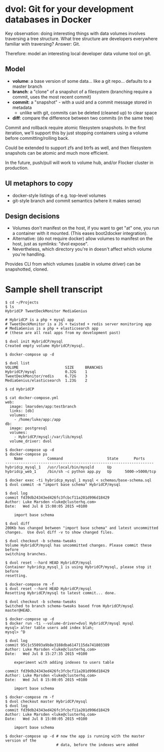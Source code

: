 # dvol: Git for your development databases in Docker

Key observation: doing interesting things with data volumes involves traversing
a tree structure. What tree structure are developers everywhere familiar with
traversing? Answer: Git.

Therefore: model an interesting local developer data volume tool on git.

## Model
 * **volume**: a base version of some data... like a git repo... defaults to a
   master branch
 * **branch**: a "clone" of a snapshot of a filesystem (branching
   require a commit, uses the most recent commit)
 * **commit**: a "snapshot" - with a uuid and a commit message stored in
   metadata
     - unlike with git, commits can be deleted (cleaned up) to clear space
 * **diff**: compare the difference between two commits (in the same tree)

Commit and rollback require atomic filesystem snapshots. In the first
iteration, we'll support this by just stopping containers using a volume before
committing/rolling back.

Could be extended to support zfs and btrfs as well, and then filesystem
snapshots can be atomic and much more efficient.

In the future, push/pull will work to volume hub, and/or Flocker cluster in
production.

## UI metaphors to copy
 * docker-style listings of e.g. top-level volumes
 * git-style branch and commit semantics (where it makes sense)

## Design decisions
 * Volumes don't manifest on the host, if you want to get "at" one, you run a
   container with it mounted. (This eases boot2docker integration).
 * Alternative: (do not require docker) allow volumes to manifest on the host,
   just as symlinks: "dvol expose".
 * Nevertheless, which directory you're in doesn't affect which volume you're
   handling.

Provides CLI from which volumes (usable in volume driver) can be snapshotted,
cloned.

# Sample shell transcript

```
$ cd ~/Projects
$ ls
HybridCP TweetDeckMonitor MediaGenius

# HybridCP is a php + mysql app
# TweetDeckMonitor is a JS + twisted + redis server monitoring app
# MediaGenius is a php + elasticsearch app
# (these are all real apps from my development past)

$ dvol init HybridCP/mysql
Created empty volume HybridCP/mysql.

$ docker-compose up -d

$ dvol list
VOLUME                     SIZE     BRANCHES
HybridCP/mysql             0.32G    1
TweetDeckMonitor/redis     6.72G    3
MediaGenius/elasticsearch  1.23G    2

$ cd HybridCP

$ cat docker-compose.yml
web:
  image: lmarsden/app:testbranch
  links: [db]
  volumes:
    - /home/luke/app:/app
db:
  image: postgresql
  volumes:
    - HybridCP/mysql:/var/lib/mysql
  volume_driver: dvol

$ docker-compose up -d
$ docker-compose ps
    Name           Command                    State       Ports
-------------------------------------------------------------------
hybridcp_mysql_1   /usr/local/bin/mysqld      Up
hybridcp_web_1     /bin/sh -c python app.py   Up      5000->5000/tcp

$ docker exec -ti hybridcp_mysql_1 mysql < schemas/base-schema.sql
$ dvol commit -m "import base schema" HybridCP/mysql

$ dvol log
commit fd39db24343ed426fc3fcbcf11a201d996d18429
Author: Luke Marsden <luke@clusterhq.com>
Date:   Wed Jul 8 15:00:05 2015 +0100

    import base schema

$ dvol diff
200Kb has changed between "import base schema" and latest uncommitted
changes.  Use dvol diff -v to show changed files.

$ dvol checkout -b schema-tweaks
Volume HybridCP/mysql has uncommitted changes. Please commit these before
switching branches.

$ dvol reset --hard HEAD HybridCP/mysql
Container hybridcp_mysql_1 is using HybridCP/mysql, please stop it before
resetting.

$ docker-compose rm -f
$ dvol reset --hard HEAD HybridCP/mysql
Resetting HybridCP/mysql to latest commit... done.

$ dvol checkout -b schema-tweaks
Switched to branch schema-tweaks based from HybridCP/mysql master@HEAD.

$ docker-compose up -d
$ docker run -ti --volume-driver=dvol HybridCP/mysql mysql
mysql> alter table users add index blah;
mysql> ^D

$ dvol log
commit 95c1c55093a9b8e3188dba6147115da741803389
Author: Luke Marsden <luke@clusterhq.com>
Date:   Wed Jul 8 15:27:35 2015 +0100

    experiment with adding indexes to users table

commit fd39db24343ed426fc3fcbcf11a201d996d18429
Author: Luke Marsden <luke@clusterhq.com>
Date:   Wed Jul 8 15:00:05 2015 +0100

    import base schema

$ docker-compose rm -f
$ dvol checkout master HybridCP/mysql
$ dvol log
commit fd39db24343ed426fc3fcbcf11a201d996d18429
Author: Luke Marsden <luke@clusterhq.com>
Date:   Wed Jul 8 15:00:05 2015 +0100

    import base schema

$ docker-compose up -d # now the app is running with the master version of the
                       # data, before the indexes were added
```
